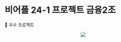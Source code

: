 # 비어플 24-1 프로젝트 금융2조

🥇 우수 프로젝트
<p align="center">
  <img src="https://github.com/user-attachments/assets/52b6d732-8af0-409a-a780-05c94a675a17">
</p>
